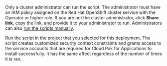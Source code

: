 Only a cluster administrator can run the script. The administrator must have an IAM policy assigned on the Red Hat OpenShift cluster service with the Operator or higher role. If you are not the cluster administrator, click **Share link**, copy the link, and provide it to your administrator to run. Administrators can also [run the scripts manually](https://github.ibm.com/PrivateCloud/CP4Data-installer-m).

Run the script in the project that you selected for this deployment. The script creates customized security context constraints and grants access to the service accounts that are required for Cloud Pak for Applications to install successfully. It has the same affect regardless of the number of times it is ran.
